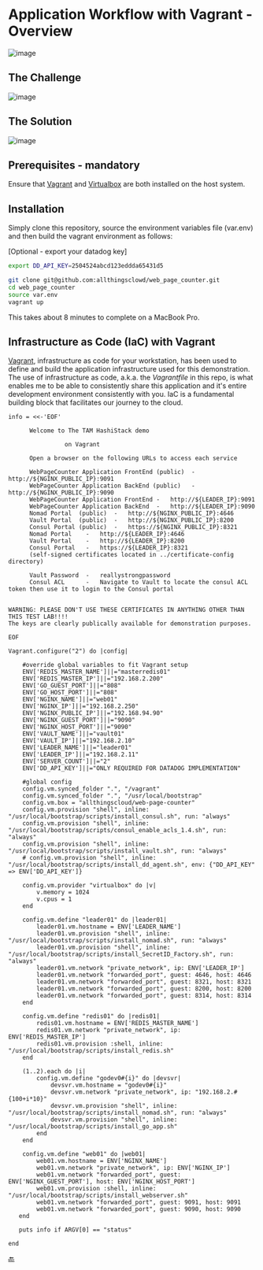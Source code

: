 # Application Workflow with Vagrant - Overview

![image](https://user-images.githubusercontent.com/9472095/54201027-fec74480-44cc-11e9-8bc1-14bdbcffe15f.png)

## The Challenge

![image](https://user-images.githubusercontent.com/9472095/54201895-17d0f500-44cf-11e9-995e-a1479d30fc5d.png)

## The Solution

![image](https://user-images.githubusercontent.com/9472095/54201941-359e5a00-44cf-11e9-889c-a90eca246c33.png)

## Prerequisites - mandatory

Ensure that [Vagrant](https://www.vagrantup.com/intro/getting-started/install.html) and [Virtualbox](https://www.virtualbox.org/wiki/Downloads) are both installed on the host system.

## Installation

Simply clone this repository, source the environment variables file (var.env) and then build the vagrant environment as follows:

[Optional - export your datadog key]

``` bash
export DD_API_KEY=2504524abcd123eddda65431d5
```

``` bash
git clone git@github.com:allthingsclowd/web_page_counter.git
cd web_page_counter
source var.env
vagrant up
```

This takes about 8 minutes to complete on a MacBook Pro.

## Infrastructure as Code (IaC) with Vagrant

[Vagrant](https://www.vagrantup.com/), infrastructure as code for your workstation, has been used to define and build the application infrastructure used for this demonstration. The use of infrastructure as code, a.k.a. the _Vagrantfile_ in this repo, is what enables me to be able to consistently share this application and it's entire development environment consistently with you. IaC is a fundamental building block that facilitates our journey to the cloud.

``` hcl
info = <<-'EOF'

      Welcome to The TAM HashiStack demo
        
                on Vagrant

      Open a browser on the following URLs to access each service

      WebPageCounter Application FrontEnd (public)  -   http://${NGINX_PUBLIC_IP}:9091
      WebPageCounter Application BackEnd (public)   -   http://${NGINX_PUBLIC_IP}:9090
      WebPageCounter Application FrontEnd -   http://${LEADER_IP}:9091
      WebPageCounter Application BackEnd  -   http://${LEADER_IP}:9090      
      Nomad Portal  (public)  -   http://${NGINX_PUBLIC_IP}:4646
      Vault Portal  (public)  -   http://${NGINX_PUBLIC_IP}:8200
      Consul Portal (public)  -   https://${NGINX_PUBLIC_IP}:8321
      Nomad Portal    -   http://${LEADER_IP}:4646
      Vault Portal    -   http://${LEADER_IP}:8200
      Consul Portal   -   https://${LEADER_IP}:8321      
      (self-signed certificates located in ../certificate-config directory)

      Vault Password  -   reallystrongpassword
      Consul ACL      -   Navigate to Vault to locate the consul ACL token then use it to login to the Consul portal


WARNING: PLEASE DON'T USE THESE CERTIFICATES IN ANYTHING OTHER THAN THIS TEST LAB!!!!
The keys are clearly publically available for demonstration purposes.

EOF

Vagrant.configure("2") do |config|

    #override global variables to fit Vagrant setup
    ENV['REDIS_MASTER_NAME']||="masterredis01"
    ENV['REDIS_MASTER_IP']||="192.168.2.200"
    ENV['GO_GUEST_PORT']||="808"
    ENV['GO_HOST_PORT']||="808"
    ENV['NGINX_NAME']||="web01"
    ENV['NGINX_IP']||="192.168.2.250"
    ENV['NGINX_PUBLIC_IP']||="192.168.94.90"
    ENV['NGINX_GUEST_PORT']||="9090"
    ENV['NGINX_HOST_PORT']||="9090"
    ENV['VAULT_NAME']||="vault01"
    ENV['VAULT_IP']||="192.168.2.10"
    ENV['LEADER_NAME']||="leader01"
    ENV['LEADER_IP']||="192.168.2.11"
    ENV['SERVER_COUNT']||="2"
    ENV['DD_API_KEY']||="ONLY REQUIRED FOR DATADOG IMPLEMENTATION"
    
    #global config
    config.vm.synced_folder ".", "/vagrant"
    config.vm.synced_folder ".", "/usr/local/bootstrap"
    config.vm.box = "allthingscloud/web-page-counter"
    config.vm.provision "shell", inline: "/usr/local/bootstrap/scripts/install_consul.sh", run: "always"
    config.vm.provision "shell", inline: "/usr/local/bootstrap/scripts/consul_enable_acls_1.4.sh", run: "always"
    config.vm.provision "shell", inline: "/usr/local/bootstrap/scripts/install_vault.sh", run: "always"
    # config.vm.provision "shell", inline: "/usr/local/bootstrap/scripts/install_dd_agent.sh", env: {"DD_API_KEY" => ENV['DD_API_KEY']}

    config.vm.provider "virtualbox" do |v|
        v.memory = 1024
        v.cpus = 1
    end

    config.vm.define "leader01" do |leader01|
        leader01.vm.hostname = ENV['LEADER_NAME']
        leader01.vm.provision "shell", inline: "/usr/local/bootstrap/scripts/install_nomad.sh", run: "always"
        leader01.vm.provision "shell", inline: "/usr/local/bootstrap/scripts/install_SecretID_Factory.sh", run: "always"
        leader01.vm.network "private_network", ip: ENV['LEADER_IP']
        leader01.vm.network "forwarded_port", guest: 4646, host: 4646
        leader01.vm.network "forwarded_port", guest: 8321, host: 8321
        leader01.vm.network "forwarded_port", guest: 8200, host: 8200
        leader01.vm.network "forwarded_port", guest: 8314, host: 8314
    end

    config.vm.define "redis01" do |redis01|
        redis01.vm.hostname = ENV['REDIS_MASTER_NAME']
        redis01.vm.network "private_network", ip: ENV['REDIS_MASTER_IP']
        redis01.vm.provision :shell, inline: "/usr/local/bootstrap/scripts/install_redis.sh"
    end
    
    (1..2).each do |i|
        config.vm.define "godev0#{i}" do |devsvr|
            devsvr.vm.hostname = "godev0#{i}"
            devsvr.vm.network "private_network", ip: "192.168.2.#{100+i*10}"
            devsvr.vm.provision "shell", inline: "/usr/local/bootstrap/scripts/install_nomad.sh", run: "always"
            devsvr.vm.provision "shell", inline: "/usr/local/bootstrap/scripts/install_go_app.sh"
        end
    end

    config.vm.define "web01" do |web01|
        web01.vm.hostname = ENV['NGINX_NAME']
        web01.vm.network "private_network", ip: ENV['NGINX_IP']
        web01.vm.network "forwarded_port", guest: ENV['NGINX_GUEST_PORT'], host: ENV['NGINX_HOST_PORT']
        web01.vm.provision :shell, inline: "/usr/local/bootstrap/scripts/install_webserver.sh"
        web01.vm.network "forwarded_port", guest: 9091, host: 9091
        web01.vm.network "forwarded_port", guest: 9090, host: 9090
   end

   puts info if ARGV[0] == "status"

end
```

[:back:](../../ReadMe.md)